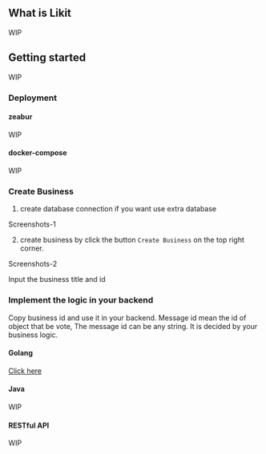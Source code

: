 ## What is Likit
WIP

## Getting started
WIP
### Deployment

#### zeabur
WIP
#### docker-compose
WIP

### Create Business
1. create database connection if you want use extra database
 
Screenshots-1

2. create business by click the button `Create Business` on the top right corner.

Screenshots-2

Input the business title and id


### Implement the logic in your backend
Copy business id and use it in your backend.
Message id mean the id of object that be vote, The message id can be any string. It is decided by your business logic.

#### Golang 
[Click here](https://github.com/CorrectRoadH/likit-go/blob/main/README.md)

#### Java
WIP

#### RESTful API
WIP